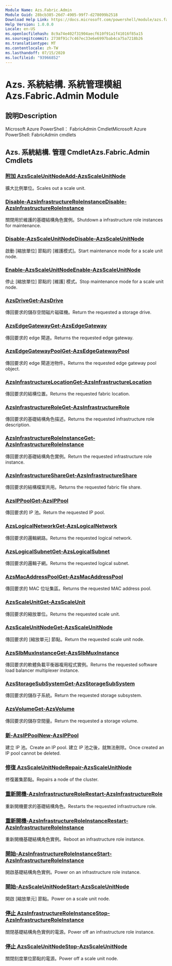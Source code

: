 ```yaml
---
Module Name: Azs.Fabric.Admin
Module Guid: 28bcb385-26d7-4905-99f7-d278099b2518
Download Help Link: https://docs.microsoft.com/powershell/module/azs.fabric.admin
Help Version: 1.0.0.0
Locale: en-US
ms.openlocfilehash: 8c9a74e402f31904aecf610f91a1f41016f85a15
ms.sourcegitcommit: 2738f91c7c467ec33e6e6997bab4ca75a7218b26
ms.translationtype: MT
ms.contentlocale: zh-TW
ms.lasthandoff: 07/15/2020
ms.locfileid: "93966852"
---
```

# <span data-ttu-id="797a7-101">Azs. 系統結構. 系統管理模組</span><span class="sxs-lookup"><span data-stu-id="797a7-101">Azs.Fabric.Admin Module</span></span>
## <span data-ttu-id="797a7-102">說明</span><span class="sxs-lookup"><span data-stu-id="797a7-102">Description</span></span>
<span data-ttu-id="797a7-103">Microsoft Azure PowerShell： FabricAdmin Cmdlet</span><span class="sxs-lookup"><span data-stu-id="797a7-103">Microsoft Azure PowerShell: FabricAdmin cmdlets</span></span>

## <span data-ttu-id="797a7-104">Azs. 系統結構. 管理 Cmdlet</span><span class="sxs-lookup"><span data-stu-id="797a7-104">Azs.Fabric.Admin Cmdlets</span></span>
### [<span data-ttu-id="797a7-105">附加 AzsScaleUnitNode</span><span class="sxs-lookup"><span data-stu-id="797a7-105">Add-AzsScaleUnitNode</span></span>](Add-AzsScaleUnitNode.md)
<span data-ttu-id="797a7-106">擴大比例單位。</span><span class="sxs-lookup"><span data-stu-id="797a7-106">Scales out a scale unit.</span></span>

### [<span data-ttu-id="797a7-107">Disable-AzsInfrastructureRoleInstance</span><span class="sxs-lookup"><span data-stu-id="797a7-107">Disable-AzsInfrastructureRoleInstance</span></span>](Disable-AzsInfrastructureRoleInstance.md)
<span data-ttu-id="797a7-108">關閉用於維護的基礎結構角色實例。</span><span class="sxs-lookup"><span data-stu-id="797a7-108">Shutdown a infrastructure role instances for maintenance.</span></span>

### [<span data-ttu-id="797a7-109">Disable-AzsScaleUnitNode</span><span class="sxs-lookup"><span data-stu-id="797a7-109">Disable-AzsScaleUnitNode</span></span>](Disable-AzsScaleUnitNode.md)
<span data-ttu-id="797a7-110">啟動 [縮放單位] 節點的 [維護模式]。</span><span class="sxs-lookup"><span data-stu-id="797a7-110">Start maintenance mode for a scale unit node.</span></span>

### [<span data-ttu-id="797a7-111">Enable-AzsScaleUnitNode</span><span class="sxs-lookup"><span data-stu-id="797a7-111">Enable-AzsScaleUnitNode</span></span>](Enable-AzsScaleUnitNode.md)
<span data-ttu-id="797a7-112">停止 [縮放單位] 節點的 [維護] 模式。</span><span class="sxs-lookup"><span data-stu-id="797a7-112">Stop maintenance mode for a scale unit node.</span></span>

### [<span data-ttu-id="797a7-113">AzsDrive</span><span class="sxs-lookup"><span data-stu-id="797a7-113">Get-AzsDrive</span></span>](Get-AzsDrive.md)
<span data-ttu-id="797a7-114">傳回要求的儲存空間磁片磁碟機。</span><span class="sxs-lookup"><span data-stu-id="797a7-114">Return the requested a storage drive.</span></span>

### [<span data-ttu-id="797a7-115">AzsEdgeGateway</span><span class="sxs-lookup"><span data-stu-id="797a7-115">Get-AzsEdgeGateway</span></span>](Get-AzsEdgeGateway.md)
<span data-ttu-id="797a7-116">傳回要求的 edge 閘道。</span><span class="sxs-lookup"><span data-stu-id="797a7-116">Returns the requested edge gateway.</span></span>

### [<span data-ttu-id="797a7-117">AzsEdgeGatewayPool</span><span class="sxs-lookup"><span data-stu-id="797a7-117">Get-AzsEdgeGatewayPool</span></span>](Get-AzsEdgeGatewayPool.md)
<span data-ttu-id="797a7-118">傳回要求的 edge 閘道池物件。</span><span class="sxs-lookup"><span data-stu-id="797a7-118">Returns the requested edge gateway pool object.</span></span>

### [<span data-ttu-id="797a7-119">AzsInfrastructureLocation</span><span class="sxs-lookup"><span data-stu-id="797a7-119">Get-AzsInfrastructureLocation</span></span>](Get-AzsInfrastructureLocation.md)
<span data-ttu-id="797a7-120">傳回要求的結構位置。</span><span class="sxs-lookup"><span data-stu-id="797a7-120">Returns the requested fabric location.</span></span>

### [<span data-ttu-id="797a7-121">AzsInfrastructureRole</span><span class="sxs-lookup"><span data-stu-id="797a7-121">Get-AzsInfrastructureRole</span></span>](Get-AzsInfrastructureRole.md)
<span data-ttu-id="797a7-122">傳回要求的基礎結構角色描述。</span><span class="sxs-lookup"><span data-stu-id="797a7-122">Returns the requested infrastructure role description.</span></span>

### [<span data-ttu-id="797a7-123">AzsInfrastructureRoleInstance</span><span class="sxs-lookup"><span data-stu-id="797a7-123">Get-AzsInfrastructureRoleInstance</span></span>](Get-AzsInfrastructureRoleInstance.md)
<span data-ttu-id="797a7-124">傳回要求的基礎結構角色實例。</span><span class="sxs-lookup"><span data-stu-id="797a7-124">Return the requested infrastructure role instance.</span></span>

### [<span data-ttu-id="797a7-125">AzsInfrastructureShare</span><span class="sxs-lookup"><span data-stu-id="797a7-125">Get-AzsInfrastructureShare</span></span>](Get-AzsInfrastructureShare.md)
<span data-ttu-id="797a7-126">傳回要求的結構檔案共用。</span><span class="sxs-lookup"><span data-stu-id="797a7-126">Returns the requested fabric file share.</span></span>

### [<span data-ttu-id="797a7-127">AzsIPPool</span><span class="sxs-lookup"><span data-stu-id="797a7-127">Get-AzsIPPool</span></span>](Get-AzsIPPool.md)
<span data-ttu-id="797a7-128">傳回要求的 IP 池。</span><span class="sxs-lookup"><span data-stu-id="797a7-128">Return the requested IP pool.</span></span>

### [<span data-ttu-id="797a7-129">AzsLogicalNetwork</span><span class="sxs-lookup"><span data-stu-id="797a7-129">Get-AzsLogicalNetwork</span></span>](Get-AzsLogicalNetwork.md)
<span data-ttu-id="797a7-130">傳回要求的邏輯網路。</span><span class="sxs-lookup"><span data-stu-id="797a7-130">Returns the requested logical network.</span></span>

### [<span data-ttu-id="797a7-131">AzsLogicalSubnet</span><span class="sxs-lookup"><span data-stu-id="797a7-131">Get-AzsLogicalSubnet</span></span>](Get-AzsLogicalSubnet.md)
<span data-ttu-id="797a7-132">傳回要求的邏輯子網。</span><span class="sxs-lookup"><span data-stu-id="797a7-132">Returns the requested logical subnet.</span></span>

### [<span data-ttu-id="797a7-133">AzsMacAddressPool</span><span class="sxs-lookup"><span data-stu-id="797a7-133">Get-AzsMacAddressPool</span></span>](Get-AzsMacAddressPool.md)
<span data-ttu-id="797a7-134">傳回要求的 MAC 位址集區。</span><span class="sxs-lookup"><span data-stu-id="797a7-134">Returns the requested MAC address pool.</span></span>

### [<span data-ttu-id="797a7-135">AzsScaleUnit</span><span class="sxs-lookup"><span data-stu-id="797a7-135">Get-AzsScaleUnit</span></span>](Get-AzsScaleUnit.md)
<span data-ttu-id="797a7-136">傳回要求的縮放單位。</span><span class="sxs-lookup"><span data-stu-id="797a7-136">Returns the requested scale unit.</span></span>

### [<span data-ttu-id="797a7-137">AzsScaleUnitNode</span><span class="sxs-lookup"><span data-stu-id="797a7-137">Get-AzsScaleUnitNode</span></span>](Get-AzsScaleUnitNode.md)
<span data-ttu-id="797a7-138">傳回要求的 [縮放單元] 節點。</span><span class="sxs-lookup"><span data-stu-id="797a7-138">Return the requested scale unit node.</span></span>

### [<span data-ttu-id="797a7-139">AzsSlbMuxInstance</span><span class="sxs-lookup"><span data-stu-id="797a7-139">Get-AzsSlbMuxInstance</span></span>](Get-AzsSlbMuxInstance.md)
<span data-ttu-id="797a7-140">傳回要求的軟體負載平衡器複用程式實例。</span><span class="sxs-lookup"><span data-stu-id="797a7-140">Returns the requested software load balancer multiplexer instance.</span></span>

### [<span data-ttu-id="797a7-141">AzsStorageSubSystem</span><span class="sxs-lookup"><span data-stu-id="797a7-141">Get-AzsStorageSubSystem</span></span>](Get-AzsStorageSubSystem.md)
<span data-ttu-id="797a7-142">傳回要求的儲存子系統。</span><span class="sxs-lookup"><span data-stu-id="797a7-142">Return the requested storage subsystem.</span></span>

### [<span data-ttu-id="797a7-143">AzsVolume</span><span class="sxs-lookup"><span data-stu-id="797a7-143">Get-AzsVolume</span></span>](Get-AzsVolume.md)
<span data-ttu-id="797a7-144">傳回要求的儲存空間量。</span><span class="sxs-lookup"><span data-stu-id="797a7-144">Return the requested a storage volume.</span></span>

### [<span data-ttu-id="797a7-145">新-AzsIPPool</span><span class="sxs-lookup"><span data-stu-id="797a7-145">New-AzsIPPool</span></span>](New-AzsIPPool.md)
<span data-ttu-id="797a7-146">建立 IP 池。</span><span class="sxs-lookup"><span data-stu-id="797a7-146">Create an IP pool.</span></span>
<span data-ttu-id="797a7-147">建立 IP 池之後，就無法刪除。</span><span class="sxs-lookup"><span data-stu-id="797a7-147">Once created an IP pool cannot be deleted.</span></span>

### [<span data-ttu-id="797a7-148">修復 AzsScaleUnitNode</span><span class="sxs-lookup"><span data-stu-id="797a7-148">Repair-AzsScaleUnitNode</span></span>](Repair-AzsScaleUnitNode.md)
<span data-ttu-id="797a7-149">修復叢集節點。</span><span class="sxs-lookup"><span data-stu-id="797a7-149">Repairs a node of the cluster.</span></span>

### [<span data-ttu-id="797a7-150">重新開機-AzsInfrastructureRole</span><span class="sxs-lookup"><span data-stu-id="797a7-150">Restart-AzsInfrastructureRole</span></span>](Restart-AzsInfrastructureRole.md)
<span data-ttu-id="797a7-151">重新開機要求的基礎結構角色。</span><span class="sxs-lookup"><span data-stu-id="797a7-151">Restarts the requested infrastructure role.</span></span>

### [<span data-ttu-id="797a7-152">重新開機-AzsInfrastructureRoleInstance</span><span class="sxs-lookup"><span data-stu-id="797a7-152">Restart-AzsInfrastructureRoleInstance</span></span>](Restart-AzsInfrastructureRoleInstance.md)
<span data-ttu-id="797a7-153">重新開機基礎結構角色實例。</span><span class="sxs-lookup"><span data-stu-id="797a7-153">Reboot an infrastructure role instance.</span></span>

### [<span data-ttu-id="797a7-154">開始-AzsInfrastructureRoleInstance</span><span class="sxs-lookup"><span data-stu-id="797a7-154">Start-AzsInfrastructureRoleInstance</span></span>](Start-AzsInfrastructureRoleInstance.md)
<span data-ttu-id="797a7-155">開啟基礎結構角色實例。</span><span class="sxs-lookup"><span data-stu-id="797a7-155">Power on an infrastructure role instance.</span></span>

### [<span data-ttu-id="797a7-156">開始-AzsScaleUnitNode</span><span class="sxs-lookup"><span data-stu-id="797a7-156">Start-AzsScaleUnitNode</span></span>](Start-AzsScaleUnitNode.md)
<span data-ttu-id="797a7-157">開啟 [縮放單元] 節點。</span><span class="sxs-lookup"><span data-stu-id="797a7-157">Power on a scale unit node.</span></span>

### [<span data-ttu-id="797a7-158">停止 AzsInfrastructureRoleInstance</span><span class="sxs-lookup"><span data-stu-id="797a7-158">Stop-AzsInfrastructureRoleInstance</span></span>](Stop-AzsInfrastructureRoleInstance.md)
<span data-ttu-id="797a7-159">關閉基礎結構角色實例的電源。</span><span class="sxs-lookup"><span data-stu-id="797a7-159">Power off an infrastructure role instance.</span></span>

### [<span data-ttu-id="797a7-160">停止 AzsScaleUnitNode</span><span class="sxs-lookup"><span data-stu-id="797a7-160">Stop-AzsScaleUnitNode</span></span>](Stop-AzsScaleUnitNode.md)
<span data-ttu-id="797a7-161">關閉刻度單位節點的電源。</span><span class="sxs-lookup"><span data-stu-id="797a7-161">Power off a scale unit node.</span></span>

